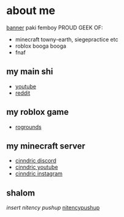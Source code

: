 # about me
[banner](https://github.com/cinn08/bio/blob/main/banner.png)
paki femboy
PROUD GEEK OF:
- minecraft towny-earth, siegepractice etc
- roblox booga booga
- fnaf

## my main shi
- [youtube](https://www.youtube.com/@cinn_08)
- [reddit](https://www.reddit.com/u/cinn08)

## my roblox game
- [rogrounds](https://www.roblox.com/games/11994994061)

## my minecraft server
- [cinndric discord](https://www.discord.gg/eUYcGYDXza)
- [cinndric youtube](https://www.youtube.com/@cinndric)
- [cinndric instagram](https://www.instagram.com/cinndric)

## shalom
*insert nitency pushup*
[nitencypushup](https://github.com/cinn08/bio/blob/main/nitencypushup.gif)

